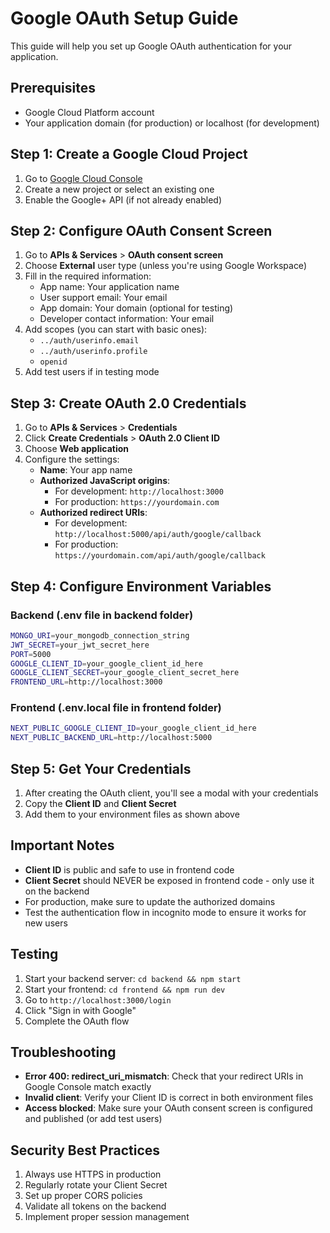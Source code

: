 # Google OAuth Setup Guide

This guide will help you set up Google OAuth authentication for your application.

## Prerequisites

- Google Cloud Platform account
- Your application domain (for production) or localhost (for development)

## Step 1: Create a Google Cloud Project

1. Go to [Google Cloud Console](https://console.cloud.google.com/)
2. Create a new project or select an existing one
3. Enable the Google+ API (if not already enabled)

## Step 2: Configure OAuth Consent Screen

1. Go to **APIs & Services** > **OAuth consent screen**
2. Choose **External** user type (unless you're using Google Workspace)
3. Fill in the required information:
   - App name: Your application name
   - User support email: Your email
   - App domain: Your domain (optional for testing)
   - Developer contact information: Your email
4. Add scopes (you can start with basic ones):
   - `../auth/userinfo.email`
   - `../auth/userinfo.profile`
   - `openid`
5. Add test users if in testing mode

## Step 3: Create OAuth 2.0 Credentials

1. Go to **APIs & Services** > **Credentials**
2. Click **Create Credentials** > **OAuth 2.0 Client ID**
3. Choose **Web application**
4. Configure the settings:
   - **Name**: Your app name
   - **Authorized JavaScript origins**: 
     - For development: `http://localhost:3000`
     - For production: `https://yourdomain.com`
   - **Authorized redirect URIs**:
     - For development: `http://localhost:5000/api/auth/google/callback`
     - For production: `https://yourdomain.com/api/auth/google/callback`

## Step 4: Configure Environment Variables

### Backend (.env file in backend folder)
```bash
MONGO_URI=your_mongodb_connection_string
JWT_SECRET=your_jwt_secret_here
PORT=5000
GOOGLE_CLIENT_ID=your_google_client_id_here
GOOGLE_CLIENT_SECRET=your_google_client_secret_here
FRONTEND_URL=http://localhost:3000
```

### Frontend (.env.local file in frontend folder)
```bash
NEXT_PUBLIC_GOOGLE_CLIENT_ID=your_google_client_id_here
NEXT_PUBLIC_BACKEND_URL=http://localhost:5000
```

## Step 5: Get Your Credentials

1. After creating the OAuth client, you'll see a modal with your credentials
2. Copy the **Client ID** and **Client Secret**
3. Add them to your environment files as shown above

## Important Notes

- **Client ID** is public and safe to use in frontend code
- **Client Secret** should NEVER be exposed in frontend code - only use it on the backend
- For production, make sure to update the authorized domains
- Test the authentication flow in incognito mode to ensure it works for new users

## Testing

1. Start your backend server: `cd backend && npm start`
2. Start your frontend: `cd frontend && npm run dev`
3. Go to `http://localhost:3000/login`
4. Click "Sign in with Google"
5. Complete the OAuth flow

## Troubleshooting

- **Error 400: redirect_uri_mismatch**: Check that your redirect URIs in Google Console match exactly
- **Invalid client**: Verify your Client ID is correct in both environment files
- **Access blocked**: Make sure your OAuth consent screen is configured and published (or add test users)

## Security Best Practices

1. Always use HTTPS in production
2. Regularly rotate your Client Secret
3. Set up proper CORS policies
4. Validate all tokens on the backend
5. Implement proper session management